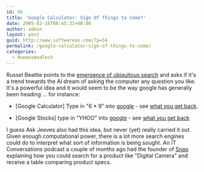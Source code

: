 ```yaml
---
id: 56
title: 'Google Calculator: Sign Of Things to Come?'
date: 2005-02-16T08:45:21+00:00
author: admin
layout: post
guid: http://www.softwareas.com/?p=54
permalink: /google-calculator-sign-of-things-to-come/
categories:
  - HumansAndTech
---
```

Russel Beattie points to the [emergence of ubiquitous search](http://www.russellbeattie.com/notebook/1008310.html) and asks if it's a trend towards the AI dream of asking the computer any question you like. It's a powerful idea and it would seem to be the way google has generally been heading ... for instance:

* [Google Calculator] Type in "6 * 9" into [google](http://google.com) - see [what you get back](http://www.google.co.uk/search?hl=en&q=6*9&btnG=Google+Search&meta=).

* [Google Stocks] type in "YHOO" into [google](http://google.com) - see [what you get back](http://www.google.co.uk/search?num=100&hl=en&q=YHOO&btnG=Search&meta=)

I guess Ask Jeeves also had this idea, but never (yet) really carried it out. Given enough computational power, there is a lot more search engines could do to interpret what sort of information is being sought. An IT Conversations podcast a couple of months ago had the founder of [Snap](http://snap.com) explaining how you could search for a product like "Digital Camera" and receive a table comparing product specs.<!--415362d4203a5a4cc82fa1c2b337e8f1-->